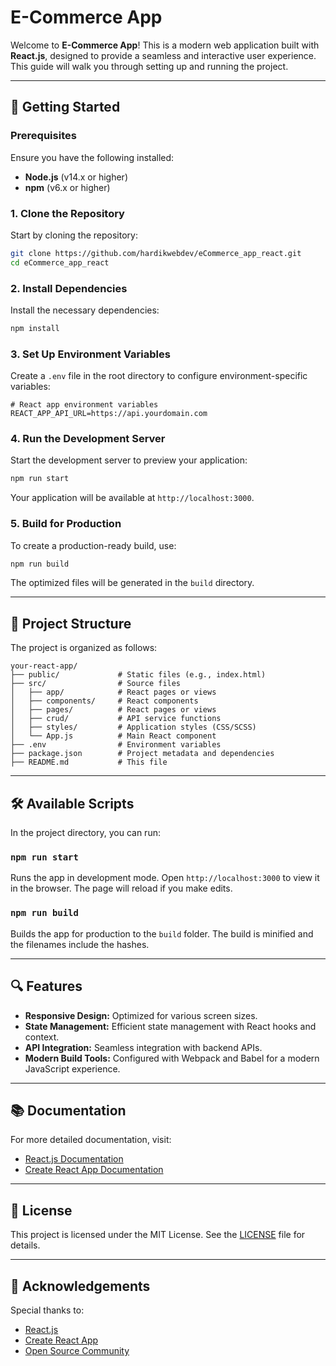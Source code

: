 # E-Commerce App

Welcome to **E-Commerce App**! This is a modern web application built with **React.js**, designed to provide a seamless and interactive user experience. This guide will walk you through setting up and running the project.

---

## 🚀 Getting Started

### Prerequisites

Ensure you have the following installed:

- **Node.js** (v14.x or higher)
- **npm** (v6.x or higher)

### 1. Clone the Repository

Start by cloning the repository:

```bash
git clone https://github.com/hardikwebdev/eCommerce_app_react.git
cd eCommerce_app_react
```

### 2. Install Dependencies

Install the necessary dependencies:

```bash
npm install
```

### 3. Set Up Environment Variables

Create a `.env` file in the root directory to configure environment-specific variables:

```env
# React app environment variables
REACT_APP_API_URL=https://api.yourdomain.com
```

### 4. Run the Development Server

Start the development server to preview your application:

```bash
npm run start
```

Your application will be available at `http://localhost:3000`.

### 5. Build for Production

To create a production-ready build, use:

```bash
npm run build
```

The optimized files will be generated in the `build` directory.

---

## 📁 Project Structure

The project is organized as follows:

```
your-react-app/
├── public/             # Static files (e.g., index.html)
├── src/                # Source files
│   ├── app/            # React pages or views
│   ├── components/     # React components
│   ├── pages/          # React pages or views
│   ├── crud/           # API service functions
│   ├── styles/         # Application styles (CSS/SCSS)
│   └── App.js          # Main React component
├── .env                # Environment variables
├── package.json        # Project metadata and dependencies
├── README.md           # This file
```

---

## 🛠 Available Scripts

In the project directory, you can run:

### `npm run start`

Runs the app in development mode. Open `http://localhost:3000` to view it in the browser. The page will reload if you make edits.

### `npm run build`

Builds the app for production to the `build` folder. The build is minified and the filenames include the hashes.

---

## 🔍 Features

- **Responsive Design:** Optimized for various screen sizes.
- **State Management:** Efficient state management with React hooks and context.
- **API Integration:** Seamless integration with backend APIs.
- **Modern Build Tools:** Configured with Webpack and Babel for a modern JavaScript experience.

---

## 📚 Documentation

For more detailed documentation, visit:

- [React.js Documentation](https://reactjs.org/docs/getting-started.html)
- [Create React App Documentation](https://create-react-app.dev/docs/getting-started/)

---

## 📜 License

This project is licensed under the MIT License. See the [LICENSE](LICENSE) file for details.

---

## 🙌 Acknowledgements

Special thanks to:

- [React.js](https://reactjs.org/)
- [Create React App](https://create-react-app.dev/)
- [Open Source Community](https://opensource.org/)